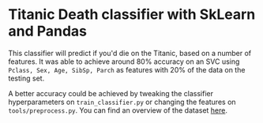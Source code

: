 # Titanic Death classifier with SkLearn and Pandas
This classifier will predict if you'd die on the Titanic, based on a number of features. It was able to achieve around 80% accuracy on an SVC using `Pclass, Sex, Age, SibSp, Parch` as features with 20% of the data on the testing set. 

A better accuracy could be achieved by tweaking the classifier hyperparameters on `train_classifier.py` or changing the features on `tools/preprocess.py`. You can find an overview of the dataset [here](http://campus.lakeforest.edu/frank/FILES/MLFfiles/Bio150/Titanic/TitanicMETA.pdf).